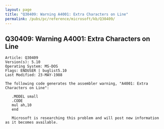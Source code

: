 ```yaml
---
layout: page
title: "Q30409: Warning A4001: Extra Characters on Line"
permalink: /pubs/pc/reference/microsoft/kb/Q30409/
---
```


## Q30409: Warning A4001: Extra Characters on Line

	Article: Q30409
	Version(s): 5.10
	Operating System: MS-DOS
	Flags: ENDUSER | buglist5.10
	Last Modified: 23-MAY-1988
	
	The following code generates the assembler warning, "A4001: Extra
	Characters on Line":
	
	   .MODEL small
	   .CODE
	   mul ah,10
	   end
	
	   Microsoft is researching this problem and will post new information
	as it becomes available.
